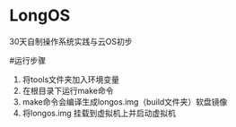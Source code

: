 # LongOS
30天自制操作系统实践与云OS初步


#运行步骤

1. 将tools文件夹加入环境变量
2. 在根目录下运行make命令
3. make命令会编译生成longos.img（build文件夹）软盘镜像
4. 将longos.img 挂载到虚拟机上并启动虚拟机
